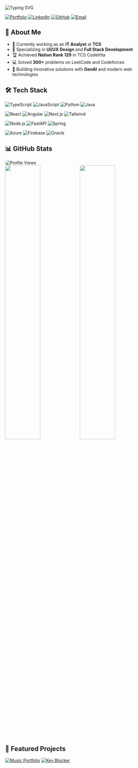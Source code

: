 <div align="left">
  <img src="https://readme-typing-svg.herokuapp.com?font=Fira+Code&duration=1500&pause=750&color=2C974B&center=false&vCenter=true&multiline=true&width=535&height=100&repeat=false&lines=Hi+%F0%9F%91%8B+I'm+Indranil+Bhattacharya;UI%2FUX+Designer+%7C+Full+Stack+Developer+%F0%9F%9A%80" alt="Typing SVG" />
</div>

<div align="left">
  
  [![Portfolio](https://img.shields.io/badge/Portfolio-indranildev.in-blue?style=for-the-badge&logo=firefox-browser&logoColor=white&border-radius=8)](https://indranildev.in)
  [![LinkedIn](https://img.shields.io/badge/LinkedIn-Connect-blue?style=for-the-badge&logo=linkedin&border-radius=8)](https://www.linkedin.com/in/indranil-bhattacharya/)
  [![GitHub](https://img.shields.io/badge/GitHub-Follow-181717?style=for-the-badge&logo=github&border-radius=8)](https://github.com/IndranilBhattacharya)
  [![Email](https://img.shields.io/badge/Email-Contact-red?style=for-the-badge&logo=gmail&border-radius=8)](mailto:indranil.b.professional@gmail.com)

</div>

## 💫 About Me

- 🔭 Currently working as an **IT Analyst** at **TCS**
- 🌱 Specializing in **UI/UX Design** and **Full Stack Development**
- 🏆 Achieved **Nation Rank 129** in TCS CodeVita
- 💻 Solved **300+** problems on LeetCode and Codeforces
- 🚀 Building innovative solutions with **GenAI** and modern web technologies

## 🛠️ Tech Stack

<div align="left">

![TypeScript](https://img.shields.io/badge/TypeScript-007ACC?style=for-the-badge&logo=typescript&logoColor=white&border-radius=8)
![JavaScript](https://img.shields.io/badge/JavaScript-F7DF1E?style=for-the-badge&logo=javascript&logoColor=black&border-radius=8)
![Python](https://img.shields.io/badge/Python-3776AB?style=for-the-badge&logo=python&logoColor=white&border-radius=8)
![Java](https://img.shields.io/badge/Java-ED8B00?style=for-the-badge&logo=openjdk&logoColor=white&border-radius=8)

![React](https://img.shields.io/badge/React-20232A?style=for-the-badge&logo=react&logoColor=61DAFB&border-radius=8)
![Angular](https://img.shields.io/badge/Angular-DD0031?style=for-the-badge&logo=angular&logoColor=white&border-radius=8)
![Next.js](https://img.shields.io/badge/Next.js-000000?style=for-the-badge&logo=next.js&logoColor=white&border-radius=8)
![Tailwind](https://img.shields.io/badge/Tailwind_CSS-38B2AC?style=for-the-badge&logo=tailwind-css&logoColor=white&border-radius=8)

![Node.js](https://img.shields.io/badge/Node.js-43853D?style=for-the-badge&logo=node.js&logoColor=white&border-radius=8)
![FastAPI](https://img.shields.io/badge/FastAPI-009688?style=for-the-badge&logo=fastapi&logoColor=white&border-radius=8)
![Spring](https://img.shields.io/badge/Spring-6DB33F?style=for-the-badge&logo=spring&logoColor=white&border-radius=8)

![Azure](https://img.shields.io/badge/Azure-0089D6?style=for-the-badge&logo=microsoft-azure&logoColor=white&border-radius=8)
![Firebase](https://img.shields.io/badge/Firebase-FFCA28?style=for-the-badge&logo=firebase&logoColor=black&border-radius=8)
![Oracle](https://img.shields.io/badge/Oracle-F80000?style=for-the-badge&logo=oracle&logoColor=white&border-radius=8)

</div>

## 📊 GitHub Stats

<div align="left">
  <img src="https://komarev.com/ghpvc/?username=IndranilBhattacharya&label=Profile%20views&color=0e75b6&style=flat" alt="Profile Views" style="border-radius:8px;" />
</div>

<div align="left"> 
  <img width="48%" style="border-radius:8px;" src="https://github-readme-stats.vercel.app/api/top-langs/?username=IndranilBhattacharya&layout=compact&langs_count=7&show_icons=true&theme=radical&count_private=true&hide_border=true&bg_color=00000000" />

<img width="48%" style="border-radius:8px;" src="https://github-readme-streak-stats.herokuapp.com/?user=IndranilBhattacharya&theme=radical&hide_border=true&background=00000000" />
</div>

## 🎯 Featured Projects

<div align="left">

[![Music Portfolio](https://github-readme-stats.vercel.app/api/pin/?username=IndranilBhattacharya&repo=subhasish-music-portfolio&theme=radical&border_color=9ca3af&bg_color=00000000&&border_radius=8)](https://github.com/IndranilBhattacharya/music-portfolio)
[![Key Blocker](https://github-readme-stats.vercel.app/api/pin/?username=IndranilBhattacharya&repo=KEY_BLOCKER&theme=radical&border_color=9ca3af&bg_color=00000000&&border_radius=8)](https://github.com/IndranilBhattacharya/key-blocker)
</div>
